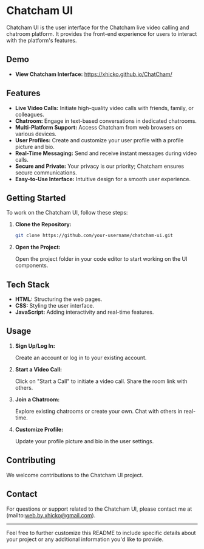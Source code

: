 # Chatcham UI

Chatcham UI is the user interface for the Chatcham live video calling and chatroom platform. It provides the front-end experience for users to interact with the platform's features.

## Demo

- **View Chatcham Interface:** https://xhicko.github.io/ChatCham/

## Features

- **Live Video Calls:** Initiate high-quality video calls with friends, family, or colleagues.
- **Chatroom:** Engage in text-based conversations in dedicated chatrooms.
- **Multi-Platform Support:** Access Chatcham from web browsers on various devices.
- **User Profiles:** Create and customize your user profile with a profile picture and bio.
- **Real-Time Messaging:** Send and receive instant messages during video calls.
- **Secure and Private:** Your privacy is our priority; Chatcham ensures secure communications.
- **Easy-to-Use Interface:** Intuitive design for a smooth user experience.

## Getting Started

To work on the Chatcham UI, follow these steps:

1. **Clone the Repository:**

   ```bash
   git clone https://github.com/your-username/chatcham-ui.git
   ```

2. **Open the Project:**

   Open the project folder in your code editor to start working on the UI components.

## Tech Stack

- **HTML:** Structuring the web pages.
- **CSS:** Styling the user interface.
- **JavaScript:** Adding interactivity and real-time features.

## Usage

1. **Sign Up/Log In:**

   Create an account or log in to your existing account.

2. **Start a Video Call:**

   Click on "Start a Call" to initiate a video call. Share the room link with others.

3. **Join a Chatroom:**

   Explore existing chatrooms or create your own. Chat with others in real-time.

4. **Customize Profile:**

   Update your profile picture and bio in the user settings.

## Contributing

We welcome contributions to the Chatcham UI project. 


## Contact

For questions or support related to the Chatcham UI, please contact me at (mailto:web.by.xhicko@gmail.com).

---

Feel free to further customize this README to include specific details about your project or any additional information you'd like to provide.
